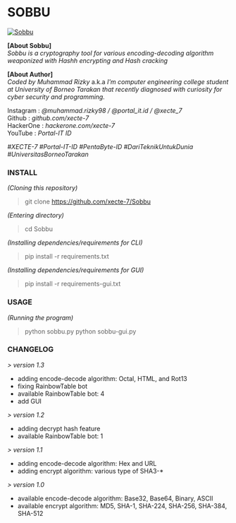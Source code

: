# SOBBU

<a href="https://github.com/dr-3am/Sobbu/tree/version-1.1"><img align="center" src="https://raw.githubusercontent.com/xecte-7/Sobbu/main/assets/banner.jpg" alt="Sobbu"></a>

**[About Sobbu]**<br>
*Sobbu is a cryptography tool for various encoding-decoding algorithm weaponized with Hashh encrypting and Hash cracking*

**[About Author]**<br>
*Coded by Muhammad Rizky* a.k.a *<XECTE-7>*
*I'm computer engineering college student at University of Borneo Tarakan that recently diagnosed with curiosity for cyber security and programming.*

Instagram : *@muhammad.rizky98 / @portal_it.id / @xecte_7*<br>
Github : *github.com/xecte-7*<br>
HackerOne : *hackerone.com/xecte-7*<br>
YouTube : *Portal-IT ID*

*#XECTE-7 #Portal-IT-ID #PentaByte-ID*
*#DariTeknikUntukDunia #UniversitasBorneoTarakan*

### INSTALL
*(Cloning this repository)*
> git clone https://github.com/xecte-7/Sobbu

*(Entering directory)*
> cd Sobbu

*(Installing dependencies/requirements for CLI)*
> pip install -r requirements.txt

*(Installing dependencies/requirements for GUI)*
> pip install -r requirements-gui.txt

### USAGE
*(Running the program)*
> python sobbu.py
> python sobbu-gui.py

### CHANGELOG
*> version 1.3*
- adding encode-decode algorithm: Octal, HTML, and Rot13
- fixing RainbowTable bot
- available RainbowTable bot: 4
- add GUI

*> version 1.2*
- adding decrypt hash feature
- available RainbowTable bot: 1

*> version 1.1*
- adding encode-decode algorithm: Hex and URL
- adding encrypt algorithm: various type of SHA3-*

*> version 1.0*
- available encode-decode algorithm: Base32, Base64, Binary, ASCII
- available encrypt algorithm: MD5, SHA-1, SHA-224, SHA-256, SHA-384, SHA-512
